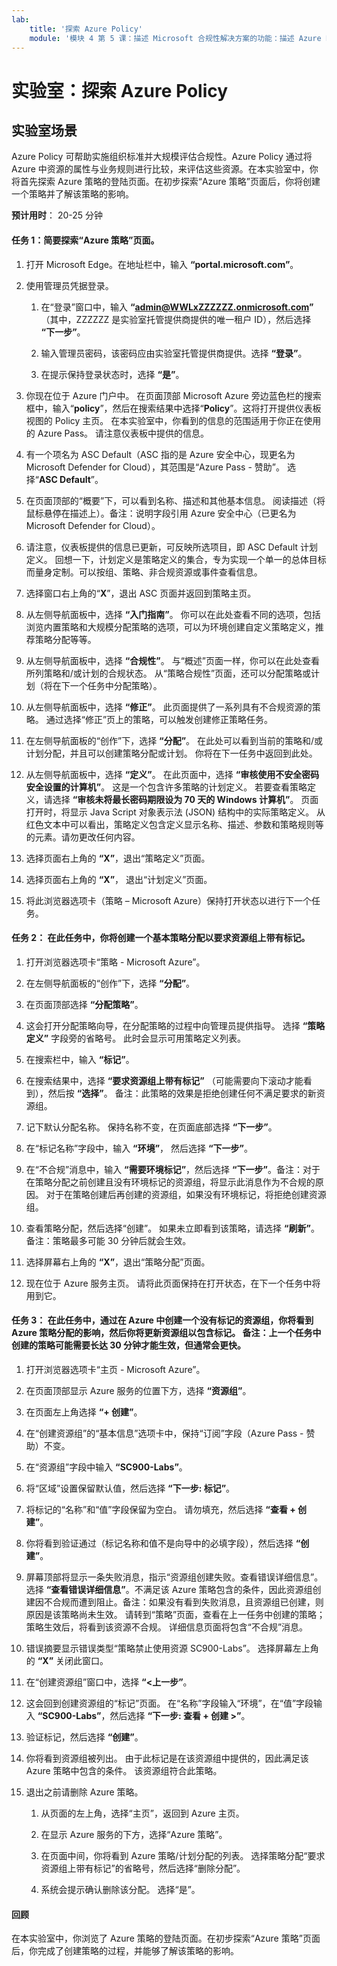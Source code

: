 ```yaml
---
lab:
    title: '探索 Azure Policy'
    module: '模块 4 第 5 课：描述 Microsoft 合规性解决方案的功能：描述 Azure Policy'
---
```



# 实验室：探索 Azure Policy

## 实验室场景
Azure Policy 可帮助实施组织标准并大规模评估合规性。Azure Policy 通过将 Azure 中资源的属性与业务规则进行比较，来评估这些资源。在本实验室中，你将首先探索 Azure 策略的登陆页面。在初步探索“Azure 策略”页面后，你将创建一个策略并了解该策略的影响。


**预计用时**： 20-25 分钟

#### 任务 1：简要探索“Azure 策略”页面。

1. 打开 Microsoft Edge。在地址栏中，输入 **“portal.microsoft.com”**。

1. 使用管理员凭据登录。
    1. 在“登录”窗口中，输入 **“admin@WWLxZZZZZZ.onmicrosoft.com”** （其中，ZZZZZZ 是实验室托管提供商提供的唯一租户 ID），然后选择 **“下一步”**。
    
    1. 输入管理员密码，该密码应由实验室托管提供商提供。选择 **“登录”**。
    1. 在提示保持登录状态时，选择 **“是”**。

1. 你现在位于 Azure 门户中。  在页面顶部 Microsoft Azure 旁边蓝色栏的搜索框中，输入“**policy**”，然后在搜索结果中选择“**Policy**”。这将打开提供仪表板视图的 Policy 主页。  在本实验室中，你看到的信息的范围适用于你正在使用的 Azure Pass。   请注意仪表板中提供的信息。

1. 有一个项名为 ASC Default（ASC 指的是 Azure 安全中心，现更名为 Microsoft Defender for Cloud），其范围是“Azure Pass - 赞助”。   选择“**ASC Default**”。

1. 在页面顶部的“概要”下，可以看到名称、描述和其他基本信息。  阅读描述（将鼠标悬停在描述上）。备注：说明字段引用 Azure 安全中心（已更名为 Microsoft Defender for Cloud）。

1. 请注意，仪表板提供的信息已更新，可反映所选项目，即 ASC Default 计划定义。  回想一下，计划定义是策略定义的集合，专为实现一个单一的总体目标而量身定制。可以按组、策略、非合规资源或事件查看信息。

1. 选择窗口右上角的“**X**”，退出 ASC 页面并返回到策略主页。

1. 从左侧导航面板中，选择 **“入门指南”**。 你可以在此处查看不同的选项，包括浏览内置策略和大规模分配策略的选项，可以为环境创建自定义策略定义，推荐策略分配等等。

1. 从左侧导航面板中，选择 **“合规性”**。 与“概述”页面一样，你可以在此处查看所列策略和/或计划的合规状态。  从“策略合规性”页面，还可以分配策略或计划（将在下一个任务中分配策略）。

1. 从左侧导航面板中，选择 **“修正”**。 此页面提供了一系列具有不合规资源的策略。  通过选择“修正”页上的策略，可以触发创建修正策略任务。  

1. 在左侧导航面板的“创作”下，选择 **“分配”**。 在此处可以看到当前的策略和/或计划分配，并且可以创建策略分配或计划。  你将在下一任务中返回到此处。  

1. 从左侧导航面板中，选择 **“定义”**。 在此页面中，选择 **“审核使用不安全密码安全设置的计算机”**。 这是一个包含许多策略的计划定义。  若要查看策略定义，请选择 **“审核未将最长密码期限设为 70 天的 Windows 计算机”**。 页面打开时，将显示 Java Script 对象表示法 (JSON) 结构中的实际策略定义。 从红色文本中可以看出，策略定义包含定义显示名称、描述、参数和策略规则等的元素。请勿更改任何内容。  

1. 选择页面右上角的 **“X”**，退出“策略定义”页面。

1. 选择页面右上角的 **“X”**， 退出“计划定义”页面。

1. 将此浏览器选项卡（策略 – Microsoft Azure）保持打开状态以进行下一个任务。

#### 任务 2：  在此任务中，你将创建一个基本策略分配以要求资源组上带有标记。

1. 打开浏览器选项卡“策略 - Microsoft Azure”。

1. 在左侧导航面板的“创作”下，选择 **“分配”**。

1. 在页面顶部选择 **“分配策略”**。

1. 这会打开分配策略向导，在分配策略的过程中向管理员提供指导。 选择 **“策略定义”** 字段旁的省略号。 此时会显示可用策略定义列表。  

1. 在搜索栏中，输入 **“标记”**。

1. 在搜索结果中，选择 **“要求资源组上带有标记”** （可能需要向下滚动才能看到），然后按 **“选择”**。 备注：此策略的效果是拒绝创建任何不满足要求的新资源组。  

1. 记下默认分配名称。  保持名称不变，在页面底部选择 **“下一步”**。

1. 在“标记名称”字段中，输入 **“环境”**， 然后选择 **“下一步”**。  

1. 在“不合规”消息中，输入 **“需要环境标记”**，然后选择 **“下一步”**。备注：对于在策略分配之前创建且没有环境标记的资源组，将显示此消息作为不合规的原因。  对于在策略创建后再创建的资源组，如果没有环境标记，将拒绝创建资源组。

1. 查看策略分配，然后选择“创建”。  如果未立即看到该策略，请选择 **“刷新”**。 备注：策略最多可能 30 分钟后就会生效。

1. 选择屏幕右上角的 **“X”**，退出“策略分配”页面。

1. 现在位于 Azure 服务主页。  请将此页面保持在打开状态，在下一个任务中将用到它。

#### 任务 3：  在此任务中，通过在 Azure 中创建一个没有标记的资源组，你将看到 Azure 策略分配的影响，然后你将更新资源组以包含标记。  备注：上一个任务中创建的策略可能需要长达 30 分钟才能生效，但通常会更快。

1. 打开浏览器选项卡“主页 - Microsoft Azure”。

1. 在页面顶部显示 Azure 服务的位置下方，选择 **“资源组”**。

1. 在页面左上角选择 **“+ 创建”**。

1. 在“创建资源组”的“基本信息”选项卡中，保持“订阅”字段（Azure Pass - 赞助）不变。

1. 在“资源组”字段中输入 **“SC900-Labs”**。

1. 将“区域”设置保留默认值，然后选择 **“下一步: 标记”**。

1. 将标记的“名称”和“值”字段保留为空白。  请勿填充，然后选择 **“查看 + 创建”**。

1. 你将看到验证通过（标记名称和值不是向导中的必填字段），然后选择 **“创建”**。

1. 屏幕顶部将显示一条失败消息，指示“资源组创建失败。查看错误详细信息”。 选择 **“查看错误详细信息”**。不满足该 Azure 策略包含的条件，因此资源组创建因不合规而遭到阻止。备注：如果没有看到失败消息，且资源组已创建，则原因是该策略尚未生效。  请转到“策略”页面，查看在上一任务中创建的策略；策略生效后，将看到该资源不合规。  详细信息页面将包含“不合规”消息。

1. 错误摘要显示错误类型“策略禁止使用资源 SC900-Labs”。  选择屏幕左上角的 **“X”** 关闭此窗口。

1. 在“创建资源组”窗口中，选择 **“<上一步”**。

1. 这会回到创建资源组的“标记”页面。  在“名称”字段输入“环境”，在“值”字段输入 **“SC900-Labs”**，然后选择 **“下一步: 查看 + 创建 >”**。

1. 验证标记，然后选择 **“创建”**。

1. 你将看到资源组被列出。  由于此标记是在该资源组中提供的，因此满足该 Azure 策略中包含的条件。  该资源组符合此策略。

1. 退出之前请删除 Azure 策略。
    1. 从页面的左上角，选择“主页”，返回到 Azure 主页。
    
    1. 在显示 Azure 服务的下方，选择“Azure 策略”。
    1. 在页面中间，你将看到 Azure 策略/计划分配的列表。  选择策略分配“要求资源组上带有标记”的省略号，然后选择“删除分配”。
    1. 系统会提示确认删除该分配。  选择“是”。


#### 回顾

在本实验室中，你浏览了 Azure 策略的登陆页面。在初步探索“Azure 策略”页面后，你完成了创建策略的过程，并能够了解该策略的影响。
